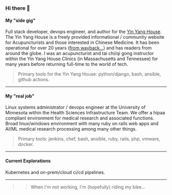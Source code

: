 ### Hi there 👋

#### My "side gig"
Full stack developer, devops engineer, and author for the [Yin Yang House](https://yinyanghouse.com/).  The Yin Yang House is a freely provided informational / community website for Acupuncturists and those interested in Chinese Medicine.  It has been operational for over 20 years ([from wayback...](https://web.archive.org/web/20021016021511/http://www.yinyanghouse.com/)) and has readers from around the globe.  I was an acupuncturist and tai chi/qi gong instructor within the Yin Yang House Clinics (in Massachusetts and Tennessee) for many years before returning full-time to the world of tech.

> Primary tools for the Yin Yang House:  python/django, bash, ansible, github actions.

***

#### My "real job"
Linux systems administrator / devops engineer at the University of Minnesota within the Health Sciences Infrastructure Team.  We offer a hipaa compliant environment for medical research and associated functions.  Broad linux/windows environment with many ruby on rails web apps and AI/ML medical research processing among many other things.  

> Primary tools: jenkins, chef, bash, ansible, ruby, rails, php, vmware, docker.

***

#### Current Explorations
Kubernetes and on-prem/cloud ci/cd pipelines.

***
>> When I'm not working, I'm (hopefully) riding my bike...
